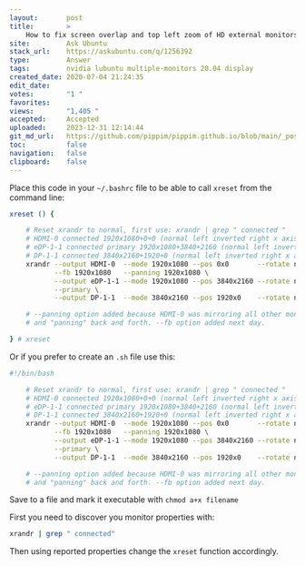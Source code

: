 ```yaml
---
layout:       post
title:        >
    How to fix screen overlap and top left zoom of HD external monitors while using 4k primary Linux Ubuntu 20?
site:         Ask Ubuntu
stack_url:    https://askubuntu.com/q/1256392
type:         Answer
tags:         nvidia lubuntu multiple-monitors 20.04 display
created_date: 2020-07-04 21:24:35
edit_date:    
votes:        "1 "
favorites:    
views:        "1,405 "
accepted:     Accepted
uploaded:     2023-12-31 12:14:44
git_md_url:   https://github.com/pippim/pippim.github.io/blob/main/_posts/2020/2020-07-04-How-to-fix-screen-overlap-and-top-left-zoom-of-HD-external-monitors-while-using-4k-primary-Linux-Ubuntu-20_.md
toc:          false
navigation:   false
clipboard:    false
---
```


Place this code in your `~/.bashrc` file to be able to call `xreset` from the command line:



``` bash
xreset () {

    # Reset xrandr to normal, first use: xrandr | grep " connected "
    # HDMI-0 connected 1920x1080+0+0 (normal left inverted right x axis y axis) 1107mm x 623mm
    # eDP-1-1 connected primary 1920x1080+3840+2160 (normal left inverted right x axis y axis) 382mm x 215mm
    # DP-1-1 connected 3840x2160+1920+0 (normal left inverted right x axis y axis) 1600mm x 900mm
    xrandr --output HDMI-0  --mode 1920x1080 --pos 0x0       --rotate normal \
           --fb 1920x1080   --panning 1920x1080 \
           --output eDP-1-1 --mode 1920x1080 --pos 3840x2160 --rotate normal \
           --primary \
           --output DP-1-1  --mode 3840x2160 --pos 1920x0    --rotate normal

    # --panning option added because HDMI-0 was mirroring all other monitors
    # and "panning" back and forth. --fb option added next day.

} # xreset
```

Or if you prefer to create an `.sh` file use this:

``` bash
#!/bin/bash

    # Reset xrandr to normal, first use: xrandr | grep " connected "
    # HDMI-0 connected 1920x1080+0+0 (normal left inverted right x axis y axis) 1107mm x 623mm
    # eDP-1-1 connected primary 1920x1080+3840+2160 (normal left inverted right x axis y axis) 382mm x 215mm
    # DP-1-1 connected 3840x2160+1920+0 (normal left inverted right x axis y axis) 1600mm x 900mm
    xrandr --output HDMI-0  --mode 1920x1080 --pos 0x0       --rotate normal \
           --fb 1920x1080   --panning 1920x1080 \
           --output eDP-1-1 --mode 1920x1080 --pos 3840x2160 --rotate normal \
           --primary \
           --output DP-1-1  --mode 3840x2160 --pos 1920x0    --rotate normal

    # --panning option added because HDMI-0 was mirroring all other monitors
    # and "panning" back and forth. --fb option added next day.
```

Save to a file and mark it executable with `chmod a+x filename`

First you need to discover you monitor properties with:

``` bash
xrandr | grep " connected"
```

Then using reported properties change the `xreset` function accordingly.
